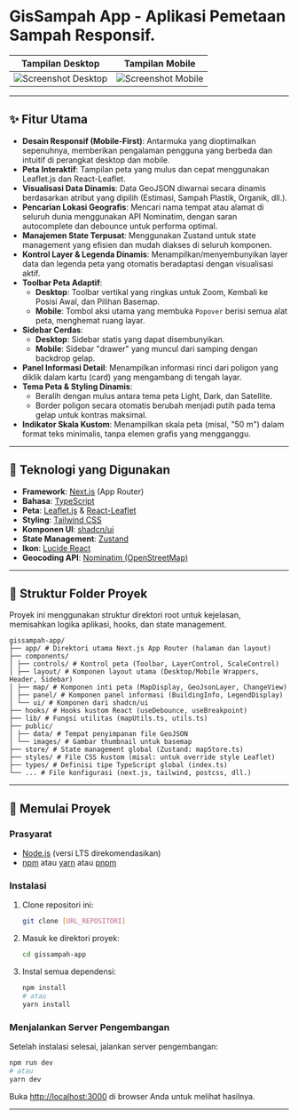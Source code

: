 # GisSampah App - Aplikasi Pemetaan Sampah Responsif.

|                    Tampilan Desktop                    |                   Tampilan Mobile                    |
| :----------------------------------------------------: | :--------------------------------------------------: |
| ![Screenshot Desktop](./assets/screenshot-desktop.png) | ![Screenshot Mobile](./assets/screenshot-mobile.png) |

---

## ✨ Fitur Utama

- **Desain Responsif (Mobile-First)**: Antarmuka yang dioptimalkan sepenuhnya, memberikan pengalaman pengguna yang berbeda dan intuitif di perangkat desktop dan mobile.
- **Peta Interaktif**: Tampilan peta yang mulus dan cepat menggunakan Leaflet.js dan React-Leaflet.
- **Visualisasi Data Dinamis**: Data GeoJSON diwarnai secara dinamis berdasarkan atribut yang dipilih (Estimasi, Sampah Plastik, Organik, dll.).
- **Pencarian Lokasi Geografis**: Mencari nama tempat atau alamat di seluruh dunia menggunakan API Nominatim, dengan saran autocomplete dan debounce untuk performa optimal.
- **Manajemen State Terpusat**: Menggunakan Zustand untuk state management yang efisien dan mudah diakses di seluruh komponen.
- **Kontrol Layer & Legenda Dinamis**: Menampilkan/menyembunyikan layer data dan legenda peta yang otomatis beradaptasi dengan visualisasi aktif.
- **Toolbar Peta Adaptif**:
  - **Desktop**: Toolbar vertikal yang ringkas untuk Zoom, Kembali ke Posisi Awal, dan Pilihan Basemap.
  - **Mobile**: Tombol aksi utama yang membuka `Popover` berisi semua alat peta, menghemat ruang layar.
- **Sidebar Cerdas**:
  - **Desktop**: Sidebar statis yang dapat disembunyikan.
  - **Mobile**: Sidebar "drawer" yang muncul dari samping dengan backdrop gelap.
- **Panel Informasi Detail**: Menampilkan informasi rinci dari poligon yang diklik dalam kartu (card) yang mengambang di tengah layar.
- **Tema Peta & Styling Dinamis**:
  - Beralih dengan mulus antara tema peta Light, Dark, dan Satellite.
  - Border poligon secara otomatis berubah menjadi putih pada tema gelap untuk kontras maksimal.
- **Indikator Skala Kustom**: Menampilkan skala peta (misal, "50 m") dalam format teks minimalis, tanpa elemen grafis yang mengganggu.

---

## 🚀 Teknologi yang Digunakan

- **Framework**: [Next.js](https://nextjs.org/) (App Router)
- **Bahasa**: [TypeScript](https://www.typescriptlang.org/)
- **Peta**: [Leaflet.js](https://leafletjs.com/) & [React-Leaflet](https://react-leaflet.js.org/)
- **Styling**: [Tailwind CSS](https://tailwindcss.com/)
- **Komponen UI**: [shadcn/ui](https://ui.shadcn.com/)
- **State Management**: [Zustand](https://github.com/pmndrs/zustand)
- **Ikon**: [Lucide React](https://lucide.dev/)
- **Geocoding API**: [Nominatim (OpenStreetMap)](https://nominatim.org/)

---

## 📁 Struktur Folder Proyek

Proyek ini menggunakan struktur direktori root untuk kejelasan, memisahkan logika aplikasi, hooks, dan state management.

```
gissampah-app/
├── app/ # Direktori utama Next.js App Router (halaman dan layout)
├── components/
│ ├── controls/ # Kontrol peta (Toolbar, LayerControl, ScaleControl)
│ ├── layout/ # Komponen layout utama (Desktop/Mobile Wrappers, Header, Sidebar)
│ ├── map/ # Komponen inti peta (MapDisplay, GeoJsonLayer, ChangeView)
│ ├── panel/ # Komponen panel informasi (BuildingInfo, LegendDisplay)
│ └── ui/ # Komponen dari shadcn/ui
├── hooks/ # Hooks kustom React (useDebounce, useBreakpoint)
├── lib/ # Fungsi utilitas (mapUtils.ts, utils.ts)
├── public/
│ ├── data/ # Tempat penyimpanan file GeoJSON
│ └── images/ # Gambar thumbnail untuk basemap
├── store/ # State management global (Zustand: mapStore.ts)
├── styles/ # File CSS kustom (misal: untuk override style Leaflet)
├── types/ # Definisi tipe TypeScript global (index.ts)
└── ... # File konfigurasi (next.js, tailwind, postcss, dll.)
```

---

## 🏁 Memulai Proyek

### Prasyarat

- [Node.js](https://nodejs.org/) (versi LTS direkomendasikan)
- [npm](https://www.npmjs.com/) atau [yarn](https://yarnpkg.com/) atau [pnpm](https://pnpm.io/)

### Instalasi

1.  Clone repositori ini:
    ```bash
    git clone [URL_REPOSITORI]
    ```
2.  Masuk ke direktori proyek:
    ```bash
    cd gissampah-app
    ```
3.  Instal semua dependensi:
    ```bash
    npm install
    # atau
    yarn install
    ```

### Menjalankan Server Pengembangan

Setelah instalasi selesai, jalankan server pengembangan:

```bash
npm run dev
# atau
yarn dev
```

Buka [http://localhost:3000](http://localhost:3000) di browser Anda untuk melihat hasilnya.

---
